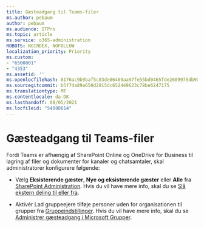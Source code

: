 ```yaml
---
title: Gæsteadgang til Teams-filer
ms.author: pebaum
author: pebaum
ms.audience: ITPro
ms.topic: article
ms.service: o365-administration
ROBOTS: NOINDEX, NOFOLLOW
localization_priority: Priority
ms.custom:
- "6500001"
- "4353"
ms.assetid: ''
ms.openlocfilehash: 8176ac9b9baf5c83de06469aa97fe55bd0465fde2609975db90e361fb88343f9
ms.sourcegitcommit: b5f7da89a650d2915dc652449623c78be6247175
ms.translationtype: MT
ms.contentlocale: da-DK
ms.lasthandoff: 08/05/2021
ms.locfileid: "54088614"
---
```

# <a name="guest-access-to-teams-files"></a>Gæsteadgang til Teams-filer

Fordi Teams er afhængig af SharePoint Online og OneDrive for Business til lagring af filer og dokumenter for kanaler og chatsamtaler, skal administratorer konfigurere følgende:

- Vælg **Eksisterende gæster**, **Nye og eksisterende gæster** eller **Alle** fra [SharePoint Administration](https://admin.microsoft.com/sharepoint?page=sharing&modern=true). Hvis du vil have mere info, skal du se [Slå ekstern deling til eller fra](https://docs.microsoft.com/sharepoint/turn-external-sharing-on-or-off).

- Aktivér Lad gruppeejere tilføje personer uden for organisationen til grupper fra [Gruppeindstillinger](https://admin.microsoft.com/Adminportal/Home?source=applauncher#/Settings/Services/:/Settings/L1/O365Groups). Hvis du vil have mere info, skal du se [Administrer gæsteadgang i Microsoft Grupper](https://docs.microsoft.com/microsoftteams/teams-dependencies#control-guest-access-in-office-365-groups).
